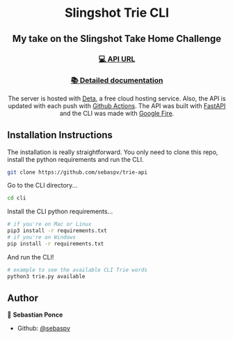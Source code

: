<h1 align="center">Slingshot Trie CLI</h1>

<h2 align="center"> My take on the Slingshot Take Home Challenge</h2>

<h3 align="center"> <a href="http://trie-cli.deta.dev/trie">💻 API URL</h3>
<h3 align="center"> <a href="https://sebaspv.github.io/trie-api/#/commands">​📚 Detailed documentation</a></h3>

<p align="center">The server is hosted with <a href="https://www.deta.sh/">Deta</a>, a free cloud hosting service. Also, the API is updated with each push with <a href="https://github.com/sebaspv/trie-api/actions">Github Actions</a>. The API was built with <a href="https://fastapi.tiangolo.com/">FastAPI</a> and the CLI was made with <a href="https://google.github.io/python-fire/guide/">Google Fire</a>.
</p>

## Installation Instructions
The installation is really straightforward. You only need to clone this repo, install the python requirements and run the CLI.
```bash
git clone https://github.com/sebaspv/trie-api
```
Go to the CLI directory...
```bash
cd cli
```
Install the CLI python requirements...
```bash
# if you're on Mac or Linux
pip3 install -r requirements.txt
# if you're on Windows
pip install -r requirements.txt
```
And run the CLI!
```bash
# example to see the available CLI Trie words
python3 trie.py available
```
## Author

👤 **Sebastian Ponce**

* Github: [@sebaspv](https://github.com/sebaspv)

